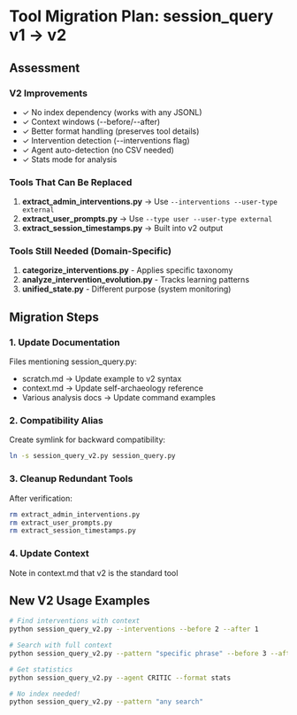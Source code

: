 # Tool Migration Plan: session_query v1 → v2

## Assessment

### V2 Improvements
- ✓ No index dependency (works with any JSONL)
- ✓ Context windows (--before/--after)
- ✓ Better format handling (preserves tool details)
- ✓ Intervention detection (--interventions flag)
- ✓ Agent auto-detection (no CSV needed)
- ✓ Stats mode for analysis

### Tools That Can Be Replaced
1. **extract_admin_interventions.py** → Use `--interventions --user-type external`
2. **extract_user_prompts.py** → Use `--type user --user-type external`
3. **extract_session_timestamps.py** → Built into v2 output

### Tools Still Needed (Domain-Specific)
1. **categorize_interventions.py** - Applies specific taxonomy
2. **analyze_intervention_evolution.py** - Tracks learning patterns
3. **unified_state.py** - Different purpose (system monitoring)

## Migration Steps

### 1. Update Documentation
Files mentioning session_query.py:
- scratch.md → Update example to v2 syntax
- context.md → Update self-archaeology reference
- Various analysis docs → Update command examples

### 2. Compatibility Alias
Create symlink for backward compatibility:
```bash
ln -s session_query_v2.py session_query.py
```

### 3. Cleanup Redundant Tools
After verification:
```bash
rm extract_admin_interventions.py
rm extract_user_prompts.py
rm extract_session_timestamps.py
```

### 4. Update Context
Note in context.md that v2 is the standard tool

## New V2 Usage Examples

```bash
# Find interventions with context
python session_query_v2.py --interventions --before 2 --after 1

# Search with full context
python session_query_v2.py --pattern "specific phrase" --before 3 --after 3

# Get statistics
python session_query_v2.py --agent CRITIC --format stats

# No index needed!
python session_query_v2.py --pattern "any search" 
```